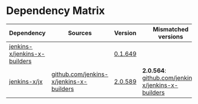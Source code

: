 # Dependency Matrix

Dependency | Sources | Version | Mismatched versions
---------- | ------- | ------- | -------------------
[jenkins-x/jenkins-x-builders](https://github.com/jenkins-x/jenkins-x-builders) |  | [0.1.649]() | 
[jenkins-x/jx](https://github.com/jenkins-x/jx) | [github.com/jenkins-x/jenkins-x-builders](https://github.com/jenkins-x/jenkins-x-builders) | [2.0.589](https://github.com/jenkins-x/jx/releases/tag/v2.0.589) | **2.0.564**: [github.com/jenkins-x/jenkins-x-builders](https://github.com/jenkins-x/jenkins-x-builders)
